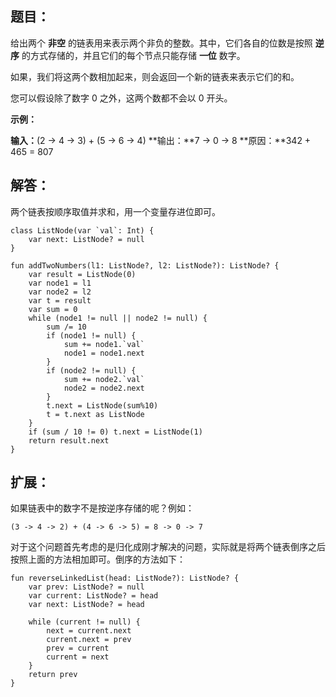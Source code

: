 ## 题目：

给出两个 **非空** 的链表用来表示两个非负的整数。其中，它们各自的位数是按照 **逆序** 的方式存储的，并且它们的每个节点只能存储 **一位** 数字。

如果，我们将这两个数相加起来，则会返回一个新的链表来表示它们的和。

您可以假设除了数字 0 之外，这两个数都不会以 0 开头。

**示例：**

**输入：**(2 -> 4 -> 3) + (5 -> 6 -> 4)
**输出：**7 -> 0 -> 8
**原因：**342 + 465 = 807

## 解答：

两个链表按顺序取值并求和，用一个变量存进位即可。

	class ListNode(var `val`: Int) {
        var next: ListNode? = null
    }

	fun addTwoNumbers(l1: ListNode?, l2: ListNode?): ListNode? {
		var result = ListNode(0)
		var node1 = l1
		var node2 = l2
		var t = result
		var sum = 0
		while (node1 != null || node2 != null) {
			sum /= 10
			if (node1 != null) {
				sum += node1.`val`
				node1 = node1.next
			}
			if (node2 != null) {
				sum += node2.`val`
				node2 = node2.next
			}
			t.next = ListNode(sum%10)
			t = t.next as ListNode
		}
		if (sum / 10 != 0) t.next = ListNode(1)
		return result.next
	}

## 扩展：

如果链表中的数字不是按逆序存储的呢？例如：

	(3 -> 4 -> 2) + (4 -> 6 -> 5) = 8 -> 0 -> 7

对于这个问题首先考虑的是归化成刚才解决的问题，实际就是将两个链表倒序之后按照上面的方法相加即可。倒序的方法如下：

	fun reverseLinkedList(head: ListNode?): ListNode? {
		var prev: ListNode? = null
		var current: ListNode? = head
		var next: ListNode? = head

		while (current != null) {
			next = current.next
			current.next = prev
			prev = current
			current = next
		}
		return prev
	}
